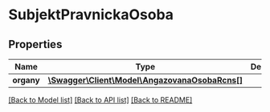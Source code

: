 # SubjektPravnickaOsoba

## Properties
Name | Type | Description | Notes
------------ | ------------- | ------------- | -------------
**organy** | [**\Swagger\Client\Model\AngazovanaOsobaRcns[]**](AngazovanaOsobaRcns.md) |  | [optional] 

[[Back to Model list]](../../README.md#documentation-for-models) [[Back to API list]](../../README.md#documentation-for-api-endpoints) [[Back to README]](../../README.md)

